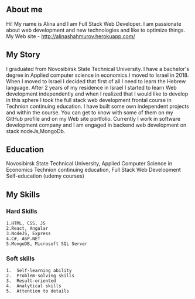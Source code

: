 ## About me ##

Hi! My name is Alina and I am Full Stack Web Developer. I am passionate about web development and new technologies and like to optimize things.  
My Web site - http://alinashahmurov.herokuapp.com/

## My Story ##
I graduated from Novosibirsk State Technical University. I have a bachelor's degree in Applied computer science in economics.I moved to Israel in 2018. When I moved to Israel I decided that first of all I need to learn the Hebrew language. After 2 years of my residence in Israel I started to learn Web development independently and when I realized that I would like to develop in this sphere I took the full stack web development frontal course in Technion continuing education.
I have built some own independent projects and within the course. You can get to know with some of them on my GitHub profile and on my Web site portfolio.
Currently I work in software development company and I am engaged in backend web development on stack nodeJs,MongoDb.

## Education ##

Novosibirsk State Technical University, Applied Computer Science in Economics
Technion continuing education, Full Stack Web Development
Self-education (udemy courses)

## My Skills ##

### Hard Skills ###
    1.HTML, CSS, JS
    2.React, Angular
    3.NodeJS, Express
    4.C#, ASP.NET
    5.MongoDB, Microsoft SQL Server

### Soft skills ###

    1.  Self-learning ability
    2.  Problem-solving skills
    3.  Result-oriented
    4.  Analytical skills
    5.  Attention to details
